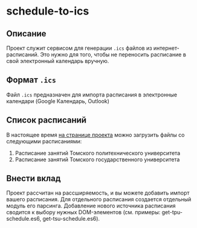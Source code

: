 # schedule-to-ics

## Описание

Проект служит сервисом для генерации `.ics` файлов из интернет-расписаний. Это нужно для того, чтобы не переносить расписание в свой электронный календарь вручную.

## Формат `.ics`

Файл `.ics` предназначен для импорта расписания в электронные календари (Google Календарь, Outlook)

## Список расписаний
В настоящее время [на странице проекта](https://alexandr-bbm.github.io/schedule-to-ics/) можно загрузить файлы со следующими расписаниями:

1. Расписание занятий Томского политехнического университета
2. Расписание занятий Томского государственного университета

## Внести вклад
Проект рассчитан на рассширяемость, и вы можете добавить импорт вашего расписания.
Для отдельного расписания создается отдельный модуль его парсинга. Добавление нового источника расписания сводится к выбору нужных DOM-элементов (см. примеры: get-tpu-schedule.es6, get-tsu-schedule.es6).
 






